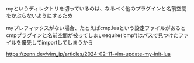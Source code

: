 myというディレクトリを切っているのは、なるべく他のプラグインと名前空間をかぶらないようにするため

myプレフィックスがない場合、たとえばcmp.luaという設定ファイルがあるとcmpプラグインと名前空間が被ってしまいrequire('cmp')はパスで見つけたファイルを優先してimportしてしまうから

https://zenn.dev/vim_jp/articles/2024-02-11-vim-update-my-init-lua
